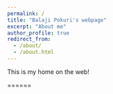 ```yaml
---
permalink: /
title: "Balaji Pokuri's webpage"
excerpt: "About me"
author_profile: true
redirect_from: 
  - /about/
  - /about.html
---
```

This is my home on the web!

======
